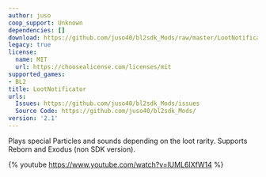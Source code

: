 ```yaml
---
author: juso
coop_support: Unknown
dependencies: []
download: https://github.com/juso40/bl2sdk_Mods/raw/master/LootNotificator/LootNotificator.zip
legacy: true
license:
  name: MIT
  url: https://choosealicense.com/licenses/mit
supported_games:
- BL2
title: LootNotificator
urls:
  Issues: https://github.com/juso40/bl2sdk_Mods/issues
  Source Code: https://github.com/juso40/bl2sdk_Mods/
version: '2.1'
---
```

Plays special Particles and sounds depending on the loot rarity.
Supports Reborn and Exodus (non SDK version).


{% youtube https://www.youtube.com/watch?v=lUML6lXfW14 %}